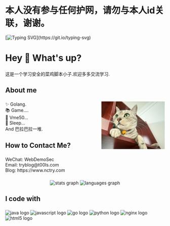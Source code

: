 # 本人没有参与任何护网，请勿与本人id关联，谢谢。
[![Typing SVG](https://readme-typing-svg.herokuapp.com?font=Fira+Code&pause=1000&width=435&lines=Everyday+is+a+wonderful+day.)](https://git.io/typing-svg)
<h1 align="left">Hey 👋 What's up?</h1>

###

<p align="left">这是一个学习安全的菜鸡脚本小子.欢迎多多交流学习.</p>

###

<h2 align="left">About me</h2>

###

<img align="right" height="150" src="https://github.com/TryGOTry/TryGOTry/blob/main/cat.jpg"  />

###

<p align="left">✨ Golang.<br>📚 Game....<br>🎯 Vme50...<br>🎲  Sleep... <br> And 巴拉巴拉一堆.</p>


###

<h2 align="left">How to Contact Me?</h2>

###

<p align="left">WeChat: WebDemoSec<br>Email: tryblog@t00ls.com<br>Blog: https://www.nctry.com</p>

###

<div align="center">
  <img src="https://github-readme-stats.vercel.app/api?hide_title=false&hide_rank=false&show_icons=true&include_all_commits=true&count_private=true&disable_animations=false&theme=dracula&locale=en&hide_border=false&username=TryGOTry" height="150" alt="stats graph"  />
  <img src="https://github-readme-stats.vercel.app/api/top-langs?locale=en&hide_title=false&layout=compact&card_width=320&langs_count=5&theme=dracula&hide_border=false&username=TryGOTry" height="150" alt="languages graph"  />
</div>

###

<h2 align="left">I code with</h2>

###

<div align="left">
  <img src="https://cdn.jsdelivr.net/gh/devicons/devicon/icons/java/java-original.svg" height="40" width="52" alt="java logo"  />
  <img src="https://cdn.jsdelivr.net/gh/devicons/devicon/icons/javascript/javascript-original.svg" height="40" width="52" alt="javascript logo"  />
  <img src="https://cdn.jsdelivr.net/gh/devicons/devicon/icons/go/go-original.svg" height="40" width="52" alt="go logo"  />
  <img src="https://cdn.jsdelivr.net/gh/devicons/devicon/icons/python/python-original.svg" height="40" width="52" alt="python logo"  />
  <img src="https://cdn.jsdelivr.net/gh/devicons/devicon/icons/nginx/nginx-original.svg" height="40" width="52" alt="nginx logo"  />
  <img src="https://cdn.jsdelivr.net/gh/devicons/devicon/icons/html5/html5-original.svg" height="40" width="52" alt="html5 logo"  />
</div>

